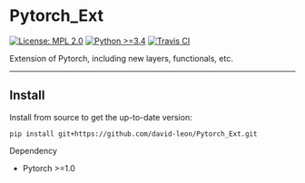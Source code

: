# Pytorch_Ext
[![License: MPL 2.0](https://img.shields.io/badge/license-MPL%202.0,%20NPL-brightgreen.svg)](https://github.com/david-leon/Pytorch_Ext/blob/master/LICENSE)
[![Python >=3.4](https://img.shields.io/badge/python->=3.4-brightgreen.svg)](https://www.python.org/downloads/release)
[![Travis CI](https://travis-ci.org/david-leon/Pytorch_Ext.svg?branch=master)](https://travis-ci.org/david-leon/Pytorch_Ext)

Extension of Pytorch, including new layers, functionals, etc.

----

## Install
Install from source to get the up-to-date version:
```
pip install git+https://github.com/david-leon/Pytorch_Ext.git
```

Dependency
* Pytorch >=1.0

